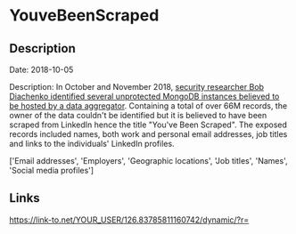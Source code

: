 # YouveBeenScraped

## Description

Date: 2018-10-05

Description:
In October and November 2018, <a href="https://blog.hackenproof.com/industry-news/new-report-unknown-data-scraper-breach/" target="_blank" rel="noopener">security researcher Bob Diachenko identified several unprotected MongoDB instances believed to be hosted by a data aggregator</a>. Containing a total of over 66M records, the owner of the data couldn't be identified but it is believed to have been scraped from LinkedIn hence the title &quot;You've Been Scraped&quot;. The exposed records included names, both work and personal email addresses, job titles and links to the individuals' LinkedIn profiles.


['Email addresses', 'Employers', 'Geographic locations', 'Job titles', 'Names', 'Social media profiles']

## Links

https://link-to.net/YOUR_USER/126.83785811160742/dynamic/?r=